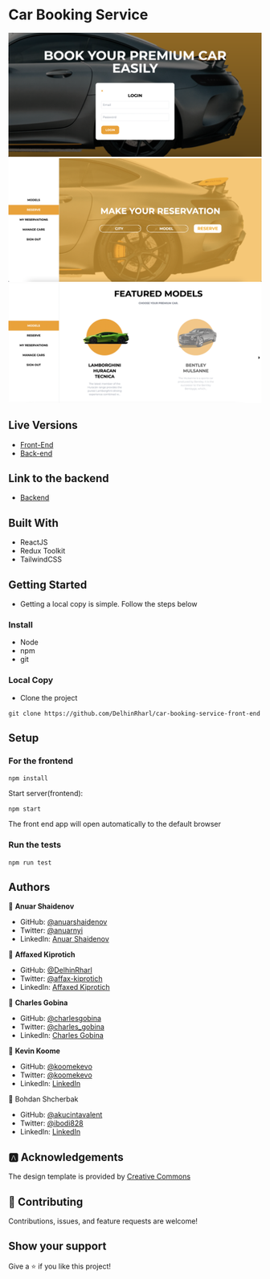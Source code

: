# Car Booking Service

![Screenshot](./screenshot.png)
![Screenshot](./screenshot-0.png)
![Screenshot](./screenshot-1.png)

## Live Versions

- [Front-End](https://62841455ea5ce52646803a1c--tangerine-faloodeh-288b4c.netlify.app/)
- [Back-end](https://car-booking-premium.herokuapp.com)

## Link to the backend

- [Backend](https://github.com/DelhinRharl/car-booking-service-back-end)

## Built With

- ReactJS
- Redux Toolkit
- TailwindCSS

## Getting Started

- Getting a local copy is simple. Follow the steps below

### Install

- Node
- npm
- git

### Local Copy

- Clone the project

```
git clone https://github.com/DelhinRharl/car-booking-service-front-end
```

## Setup

### For the frontend

```
npm install
```

Start server(frontend):

```
npm start
```

The front end app will open automatically to the default browser

### Run the tests

```
npm run test
```

## Authors

👤 **Anuar Shaidenov**

- GitHub: [@anuarshaidenov](https://github.com/anuarshaidenov)
- Twitter: [@anuarnyi](https://twitter.com/anuarnyi)
- LinkedIn: [Anuar Shaidenov](https://www.linkedin.com/in/anuar-shaidenov-365a951b8/)

👤 **Affaxed Kiprotich**

- GitHub: [@DelhinRharl](https://github.com/DelhinRharl)
- Twitter: [@affax-kiprotich](https://twitter.com/affax-kiprotich)
- LinkedIn: [Affaxed Kiprotich](https://www.linkedin.com/in/affaxed-kiprotich/)

👤 **Charles Gobina**

- GitHub: [@charlesgobina](https://github.com/charlesgobina)
- Twitter: [@charles_gobina](https://twitter.com/charles_gobina)
- LinkedIn: [Charles Gobina](https://www.linkedin.com/in/charlesgobina/)

👤 **Kevin Koome**

- GitHub: [@koomekevo](https://github.com/koomekevo)
- Twitter: [@koomekevo](https://twitter.com/koomekevo)
- LinkedIn: [LinkedIn](https://ke.linkedin.com/in/kevin-koome-aab84186)

👤 Bohdan Shcherbak

- GitHub: [@akucintavalent](https://github.com/akucintavalent)
- Twitter: [@ibodi828](https://twitter.com/ibodi828)
- LinkedIn: [LinkedIn](https://www.linkedin.com/in/bohdan-shcherbak/)

## 🅰️ Acknowledgements

The design template is provided by
[Creative Commons](https://creativecommons.org/)

## 🤝 Contributing

Contributions, issues, and feature requests are welcome!

## Show your support

Give a ⭐️ if you like this project!
